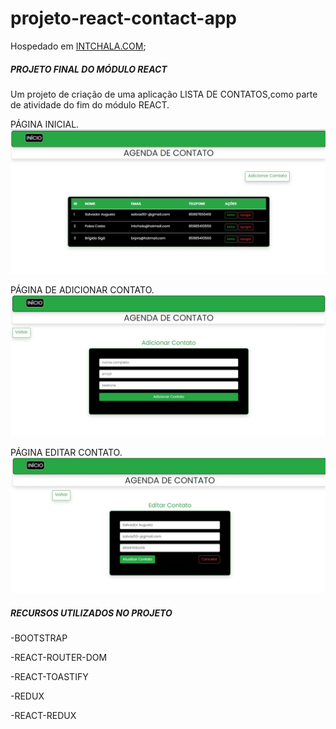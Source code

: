 # projeto-react-contact-app

Hospedado em [INTCHALA.COM](https://intchala.com);

##### PROJETO FINAL DO MÓDULO REACT
Um projeto de criação de uma aplicação LISTA DE CONTATOS,como parte de atividade do fim do módulo REACT.

PÁGINA INICIAL.
![Tela Inicial](src/img/home.jpg)

PÁGINA DE ADICIONAR CONTATO.
![Adicionar](src/img/addcontact.jpg)

PÁGINA EDITAR CONTATO.
![Editar contato](src/img/editcontact.jpg)

##### RECURSOS UTILIZADOS NO PROJETO

-BOOTSTRAP

-REACT-ROUTER-DOM

-REACT-TOASTIFY

-REDUX

-REACT-REDUX
